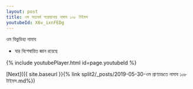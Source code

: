 ```yaml
---
layout: post
title: ওম সত্যধর্ম পরোয়ানায় নামায ১০৮ টাইমস
youtubeId: X6v_ixnFEDg
---
```

 
 
 ওম বিভুডিহা নামায  
 
 -  যার বিশেষায়িত জ্ঞান রয়েছে 
 
  
 
  
 
 
 
 
 
 


{% include youtubePlayer.html id=page.youtubeId %}
 
[Next]({{ site.baseurl }}{% link  split2/_posts/2019-05-30-ওম প্রাণ্যাভ্রূতে নামায ১০৮ টাইমস.md%})
 
